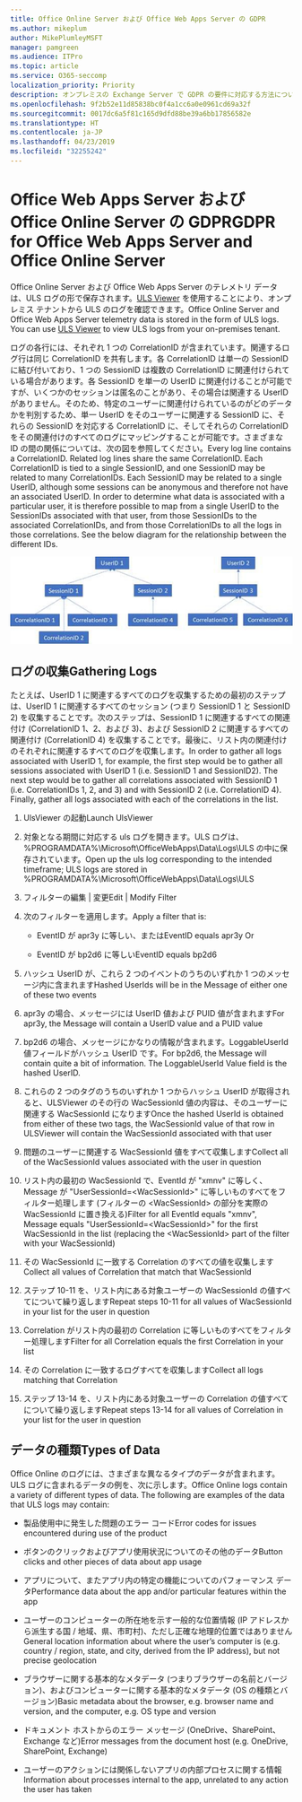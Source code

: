 ```yaml
---
title: Office Online Server および Office Web Apps Server の GDPR
ms.author: mikeplum
author: MikePlumleyMSFT
manager: pamgreen
ms.audience: ITPro
ms.topic: article
ms.service: O365-seccomp
localization_priority: Priority
description: オンプレミスの Exchange Server で GDPR の要件に対応する方法について説明します。
ms.openlocfilehash: 9f2b52e11d85838bc0f4a1cc6a0e0961cd69a32f
ms.sourcegitcommit: 0017dc6a5f81c165d9dfd88be39a6bb17856582e
ms.translationtype: HT
ms.contentlocale: ja-JP
ms.lasthandoff: 04/23/2019
ms.locfileid: "32255242"
---
```

# <a name="gdpr-for-office-web-apps-server-and-office-online-server"></a><span data-ttu-id="b5cfd-103">Office Web Apps Server および Office Online Server の GDPR</span><span class="sxs-lookup"><span data-stu-id="b5cfd-103">GDPR for Office Web Apps Server and Office Online Server</span></span>

<span data-ttu-id="b5cfd-p101">Office Online Server および Office Web Apps Server のテレメトリ データは、ULS ログの形で保存されます。[ULS Viewer](https://www.microsoft.com/en-us/download/details.aspx?id=44020) を使用することにより、オンプレミス テナントから ULS のログを確認できます。</span><span class="sxs-lookup"><span data-stu-id="b5cfd-p101">Office Online Server and Office Web Apps Server telemetry data is stored in the form of ULS logs. You can use [ULS Viewer](https://www.microsoft.com/en-us/download/details.aspx?id=44020) to view ULS logs from your on-premises tenant.</span></span>

<span data-ttu-id="b5cfd-p102">ログの各行には、それぞれ 1 つの CorrelationID が含まれています。関連するログ行は同じ CorrelationID を共有します。各 CorrelationID は単一の SessionID に結び付いており、1 つの SessionID は複数の CorrelationID に関連付けられている場合があります。各 SessionID を単一の UserID に関連付けることが可能ですが、いくつかのセッションは匿名のことがあり、その場合は関連する UserID がありません。そのため、特定のユーザーに関連付けられているのがどのデータかを判別するため、単一 UserID をそのユーザーに関連する SessionID に、それらの SessionID を対応する CorrelationID に、そしてそれらの CorrelationID をその関連付けのすべてのログにマッピングすることが可能です。さまざまな ID の間の関係については、次の図を参照してください。</span><span class="sxs-lookup"><span data-stu-id="b5cfd-p102">Every log line contains a CorrelationID. Related log lines share the same CorrelationID. Each CorrelationID is tied to a single SessionID, and one SessionID may be related to many CorrelationIDs. Each SessionID may be related to a single UserID, although some sessions can be anonymous and therefore not have an associated UserID. In order to determine what data is associated with a particular user, it is therefore possible to map from a single UserID to the SessionIDs associated with that user, from those SessionIDs to the associated CorrelationIDs, and from those CorrelationIDs to all the logs in those correlations. See the below diagram for the relationship between the different IDs.</span></span>

![](media/gdpr-for-office-online-server-image1.jpg)

## <a name="gathering-logs"></a><span data-ttu-id="b5cfd-112">ログの収集</span><span class="sxs-lookup"><span data-stu-id="b5cfd-112">Gathering Logs</span></span>

<span data-ttu-id="b5cfd-p103">たとえば、UserID 1 に関連するすべてのログを収集するための最初のステップは、UserID 1 に関連するすべてのセッション (つまり SessionID 1 と SessionID 2) を収集することです。次のステップは、SessionID 1 に関連するすべての関連付け (CorrelationID 1、2、および 3)、および SessionID 2 に関連するすべての関連付け (CorrelationID 4) を収集することです。最後に、リスト内の関連付けのそれぞれに関連するすべてのログを収集します。</span><span class="sxs-lookup"><span data-stu-id="b5cfd-p103">In order to gather all logs associated with UserID 1, for example, the first step would be to gather all sessions associated with UserID 1 (i.e. SessionID 1 and SessionID2). The next step would be to gather all correlations associated with SessionID 1 (i.e. CorrelationIDs 1, 2, and 3) and with SessionID 2 (i.e. CorrelationID 4). Finally, gather all logs associated with each of the correlations in the list.</span></span>

1.  <span data-ttu-id="b5cfd-116">UlsViewer の起動</span><span class="sxs-lookup"><span data-stu-id="b5cfd-116">Launch UlsViewer</span></span>

2.  <span data-ttu-id="b5cfd-117">対象となる期間に対応する uls ログを開きます。ULS ログは、%PROGRAMDATA%\\Microsoft\\OfficeWebApps\\Data\\Logs\\ULS の中に保存されています。</span><span class="sxs-lookup"><span data-stu-id="b5cfd-117">Open up the uls log corresponding to the intended timeframe; ULS logs are stored in %PROGRAMDATA%\\Microsoft\\OfficeWebApps\\Data\\Logs\\ULS</span></span>

3.  <span data-ttu-id="b5cfd-118">フィルターの編集 | 変更</span><span class="sxs-lookup"><span data-stu-id="b5cfd-118">Edit | Modify Filter</span></span>

4.  <span data-ttu-id="b5cfd-119">次のフィルターを適用します。</span><span class="sxs-lookup"><span data-stu-id="b5cfd-119">Apply a filter that is:</span></span>

    -   <span data-ttu-id="b5cfd-120">EventID が apr3y に等しい、または</span><span class="sxs-lookup"><span data-stu-id="b5cfd-120">EventID equals apr3y Or</span></span>

    -   <span data-ttu-id="b5cfd-121">EventID が bp2d6 に等しい</span><span class="sxs-lookup"><span data-stu-id="b5cfd-121">EventID equals bp2d6</span></span>

5.  <span data-ttu-id="b5cfd-122">ハッシュ UserID が、これら 2 つのイベントのうちのいずれか 1 つのメッセージ内に含まれます</span><span class="sxs-lookup"><span data-stu-id="b5cfd-122">Hashed UserIds will be in the Message of either one of these two events</span></span>

6.  <span data-ttu-id="b5cfd-123">apr3y の場合、メッセージには UserID 値および PUID 値が含まれます</span><span class="sxs-lookup"><span data-stu-id="b5cfd-123">For apr3y, the Message will contain a UserID value and a PUID value</span></span>

7.  <span data-ttu-id="b5cfd-p104">bp2d6 の場合、メッセージにかなりの情報が含まれます。LoggableUserId 値フィールドがハッシュ UserID です。</span><span class="sxs-lookup"><span data-stu-id="b5cfd-p104">For bp2d6, the Message will contain quite a bit of information. The LoggableUserId Value field is the hashed UserID.</span></span>

8.  <span data-ttu-id="b5cfd-126">これらの 2 つのタグのうちのいずれか 1 つからハッシュ UserID が取得されると、ULSViewer のその行の WacSessionId 値の内容は、そのユーザーに関連する WacSessionId になります</span><span class="sxs-lookup"><span data-stu-id="b5cfd-126">Once the hashed UserId is obtained from either of these two tags, the WacSessionId value of that row in ULSViewer will contain the WacSessionId associated with that user</span></span>

9.  <span data-ttu-id="b5cfd-127">問題のユーザーに関連する WacSessionId 値をすべて収集します</span><span class="sxs-lookup"><span data-stu-id="b5cfd-127">Collect all of the WacSessionId values associated with the user in question</span></span>

10. <span data-ttu-id="b5cfd-128">リスト内の最初の WacSessionId で、EventId が "xmnv" に等しく、Message が "UserSessionId=\<WacSessionId\>" に等しいものすべてをフィルター処理します (フィルターの \<WacSessionId\> の部分を実際の WacSessionId に置き換える)</span><span class="sxs-lookup"><span data-stu-id="b5cfd-128">Filter for all EventId equals "xmnv", Message equals "UserSessionId=\<WacSessionId\>" for the first WacSessionId in the list (replacing the \<WacSessionId\> part of the filter with your WacSessionId)</span></span>

11. <span data-ttu-id="b5cfd-129">その WacSessionId に一致する Correlation のすべての値を収集します</span><span class="sxs-lookup"><span data-stu-id="b5cfd-129">Collect all values of Correlation that match that WacSessionId</span></span>

12. <span data-ttu-id="b5cfd-130">ステップ 10-11 を、リスト内にある対象ユーザーの WacSessionId の値すべてについて繰り返します</span><span class="sxs-lookup"><span data-stu-id="b5cfd-130">Repeat steps 10-11 for all values of WacSessionId in your list for the user in question</span></span>

13. <span data-ttu-id="b5cfd-131">Correlation がリスト内の最初の Correlation に等しいものすべてをフィルター処理します</span><span class="sxs-lookup"><span data-stu-id="b5cfd-131">Filter for all Correlation equals the first Correlation in your list</span></span>

14. <span data-ttu-id="b5cfd-132">その Correlation に一致するログすべてを収集します</span><span class="sxs-lookup"><span data-stu-id="b5cfd-132">Collect all logs matching that Correlation</span></span>

15. <span data-ttu-id="b5cfd-133">ステップ 13-14 を、リスト内にある対象ユーザーの Correlation の値すべてについて繰り返します</span><span class="sxs-lookup"><span data-stu-id="b5cfd-133">Repeat steps 13-14 for all values of Correlation in your list for the user in question</span></span>

## <a name="types-of-data"></a><span data-ttu-id="b5cfd-134">データの種類</span><span class="sxs-lookup"><span data-stu-id="b5cfd-134">Types of Data</span></span>

<span data-ttu-id="b5cfd-p105">Office Online のログには、さまざまな異なるタイプのデータが含まれます。ULS ログに含まれるデータの例を、次に示します。</span><span class="sxs-lookup"><span data-stu-id="b5cfd-p105">Office Online logs contain a variety of different types of data. The following are examples of the data that ULS logs may contain:</span></span>

-   <span data-ttu-id="b5cfd-137">製品使用中に発生した問題のエラー コード</span><span class="sxs-lookup"><span data-stu-id="b5cfd-137">Error codes for issues encountered during use of the product</span></span>

-   <span data-ttu-id="b5cfd-138">ボタンのクリックおよびアプリ使用状況についてのその他のデータ</span><span class="sxs-lookup"><span data-stu-id="b5cfd-138">Button clicks and other pieces of data about app usage</span></span>

-   <span data-ttu-id="b5cfd-139">アプリについて、またアプリ内の特定の機能についてのパフォーマンス データ</span><span class="sxs-lookup"><span data-stu-id="b5cfd-139">Performance data about the app and/or particular features within the app</span></span>

-   <span data-ttu-id="b5cfd-140">ユーザーのコンピューターの所在地を示す一般的な位置情報 (IP アドレスから派生する国 / 地域、県、市町村)、ただし正確な地理的位置ではありません</span><span class="sxs-lookup"><span data-stu-id="b5cfd-140">General location information about where the user’s computer is (e.g. country / region, state, and city, derived from the IP address), but not precise geolocation</span></span>

-   <span data-ttu-id="b5cfd-141">ブラウザーに関する基本的なメタデータ (つまりブラウザーの名前とバージョン)、およびコンピューターに関する基本的なメタデータ (OS の種類とバージョン)</span><span class="sxs-lookup"><span data-stu-id="b5cfd-141">Basic metadata about the browser, e.g. browser name and version, and the computer, e.g. OS type and version</span></span>

-   <span data-ttu-id="b5cfd-142">ドキュメント ホストからのエラー メッセージ (OneDrive、SharePoint、Exchange など)</span><span class="sxs-lookup"><span data-stu-id="b5cfd-142">Error messages from the document host (e.g. OneDrive, SharePoint, Exchange)</span></span>

-   <span data-ttu-id="b5cfd-143">ユーザーのアクションには関係しないアプリの内部プロセスに関する情報</span><span class="sxs-lookup"><span data-stu-id="b5cfd-143">Information about processes internal to the app, unrelated to any action the user has taken</span></span>

